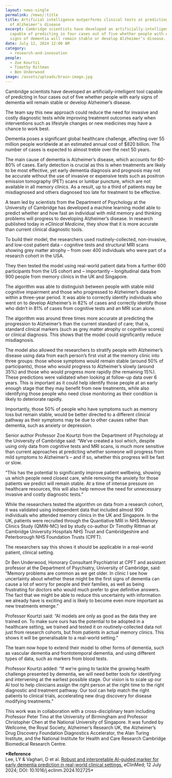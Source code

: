 ```yaml
---
layout: news-single
permalink: /news/:title
title: Artificial intelligence outperforms clinical tests at predicting progress
  of Alzheimer’s disease
excerpt: Cambridge scientists have developed an artificially-intelligent tool
  capable of predicting in four cases out of five whether people with early
  signs of dementia will remain stable or develop Alzheimer’s disease.
date: July 12, 2024 12:00 AM
category:
  - research-and-innovation
people:
  - Zoe Kourtzi
  - Timothy Rittman
  - Ben Underwood
image: /assets/uploads/brain-image.jpg
---
```

Cambridge scientists have developed an artificially-intelligent tool capable of predicting in four cases out of five whether people with early signs of dementia will remain stable or develop Alzheimer’s disease.

The team say this new approach could reduce the need for invasive and costly diagnostic tests while improving treatment outcomes early when interventions such as lifestyle changes or new medicines may have a chance to work best.

Dementia poses a significant global healthcare challenge, affecting over 55 million people worldwide at an estimated annual cost of $820 billion. The number of cases is expected to almost treble over the next 50 years.

The main cause of dementia is Alzheimer’s disease, which accounts for 60-80% of cases. Early detection is crucial as this is when treatments are likely to be most effective, yet early dementia diagnosis and prognosis may not be accurate without the use of invasive or expensive tests such as positron emission tomography (PET) scans or lumbar puncture, which are not available in all memory clinics. As a result, up to a third of patients may be misdiagnosed and others diagnosed too late for treatment to be effective.

A team led by scientists from the Department of Psychology at the University of Cambridge has developed a machine learning model able to predict whether and how fast an individual with mild memory and thinking problems will progress to developing Alzheimer’s disease. In research published today in *eClinical Medicine*, they show that it is more accurate than current clinical diagnostic tools.

To build their model, the researchers used routinely-collected, non-invasive, and low-cost patient data – cognitive tests and structural MRI scans showing grey matter atrophy – from over 400 individuals who were part of a research cohort in the USA.

They then tested the model using real-world patient data from a further 600 participants from the US cohort and – importantly – longitudinal data from 900 people from memory clinics in the UK and Singapore.

The algorithm was able to distinguish between people with stable mild cognitive impairment and those who progressed to Alzheimer’s disease within a three-year period. It was able to correctly identify individuals who went on to develop Alzheimer’s in 82% of cases and correctly identify those who didn’t in 81% of cases from cognitive tests and an MRI scan alone.

The algorithm was around three times more accurate at predicting the progression to Alzheimer’s than the current standard of care; that is, standard clinical markers (such as grey matter atrophy or cognitive scores) or clinical diagnosis. This shows that the model could significantly reduce misdiagnosis.

The model also allowed the researchers to stratify people with Alzheimer’s disease using data from each person’s first visit at the memory clinic into three groups: those whose symptoms would remain stable (around 50% of participants), those who would progress to Alzheimer’s slowly (around 35%) and those who would progress more rapidly (the remaining 15%). These predictions were validated when looking at follow-up data over 6 years. This is important as it could help identify those people at an early enough stage that they may benefit from new treatments, while also identifying those people who need close monitoring as their condition is likely to deteriorate rapidly.

Importantly, those 50% of people who have symptoms such as memory loss but remain stable, would be better directed to a different clinical pathway as their symptoms may be due to other causes rather than dementia, such as anxiety or depression.

Senior author Professor Zoe Kourtzi from the Department of Psychology at the University of Cambridge said: “We’ve created a tool which, despite using only data from cognitive tests and MRI scans, is much more sensitive than current approaches at predicting whether someone will progress from mild symptoms to Alzheimer’s – and if so, whether this progress will be fast or slow.

“This has the potential to significantly improve patient wellbeing, showing us which people need closest care, while removing the anxiety for those patients we predict will remain stable. At a time of intense pressure on healthcare resources, this will also help remove the need for unnecessary invasive and costly diagnostic tests.”

While the researchers tested the algorithm on data from a research cohort, it was validated using independent data that included almost 900 individuals who attended memory clinics in the UK and Singapore. In the UK, patients were recruited through the Quantiative MRI in NHS Memory Clinics Study (QMIN-MC) led by study co-author Dr Timothy Rittman at Cambridge University Hospitals NHS Trust and Cambridgeshire and Peterborough NHS Foundation Trusts (CPFT).

The researchers say this shows it should be applicable in a real-world patient, clinical setting.

Dr Ben Underwood, Honorary Consultant Psychiatrist at CPFT and assistant professor at the Department of Psychiatry, University of Cambridge, said: “Memory problems are common as we get older. In clinic I see how uncertainty about whether these might be the first signs of dementia can cause a lot of worry for people and their families, as well as being frustrating for doctors who would much prefer to give definitive answers. The fact that we might be able to reduce this uncertainty with information we already have is exciting and is likely to become even more important as new treatments emerge.”

Professor Kourtzi said: “AI models are only as good as the data they are trained on. To make sure ours has the potential to be adopted in a healthcare setting, we trained and tested it on routinely-collected data not just from research cohorts, but from patients in actual memory clinics. This shows it will be generalisable to a real-world setting.”

The team now hope to extend their model to other forms of dementia, such as vascular dementia and frontotemporal dementia, and using different types of data, such as markers from blood tests.

Professor Kourtzi added: “If we’re going to tackle the growing health challenge presented by dementia, we will need better tools for identifying and intervening at the earliest possible stage. Our vision is to scale up our AI tool to help clinicians assign the right person at the right time to the right diagnostic and treatment pathway. Our tool can help match the right patients to clinical trials, accelerating new drug discovery for disease modifying treatments.”

This work was in collaboration with a cross-disciplinary team including Professor Peter Tino at the University of Birmingham and Professor Christopher Chen at the National University of Singapore. It was funded by Wellcome, the Royal Society, Alzheimer’s Research UK, the Alzheimer’s Drug Discovery Foundation Diagnostics Accelerator, the Alan Turing Institute, and the National Institute for Health and Care Research Cambridge Biomedical Research Centre.

**\*Reference**\
Lee, LY & Vaghari, D et al. [Robust and interpretable AI-guided marker for early dementia prediction in real-world clinical settings.](http://doi.org/10.1016/j.eclinm.2024.102725) eClinMed; 12 July 2024; DOI: 10.1016/j.eclinm.2024.102725*